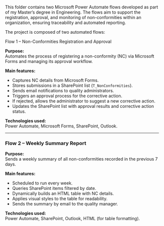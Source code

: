 
This folder contains two Microsoft Power Automate flows developed as part of my Master’s degree in Engineering. The flows aim to support the registration, approval, and monitoring of non-conformities within an organization, ensuring traceability and automated reporting.

The project is composed of two automated flows:

 Flow 1 – Non-Conformities Registration and Approval

**Purpose:**  
Automates the process of registering a non-conformity (NC) via Microsoft Forms and managing its approval workflow.

**Main features:**
- Captures NC details from Microsoft Forms.
- Stores submissions in a SharePoint list (`T_NonConformities`).
- Sends email notifications to quality administrators.
- Triggers an approval process for the corrective action.
- If rejected, allows the administrator to suggest a new corrective action.
- Updates the SharePoint list with approval results and corrective action status.

**Technologies used:**  
Power Automate, Microsoft Forms, SharePoint, Outlook.

---

###  Flow 2 – Weekly Summary Report

**Purpose:**  
Sends a weekly summary of all non-conformities recorded in the previous 7 days.

**Main features:**
- Scheduled to run every week.
- Queries SharePoint items filtered by date.
- Dynamically builds an HTML table with NC details.
- Applies visual styles to the table for readability.
- Sends the summary by email to the quality manager.

**Technologies used:**  
Power Automate, SharePoint, Outlook, HTML (for table formatting).



